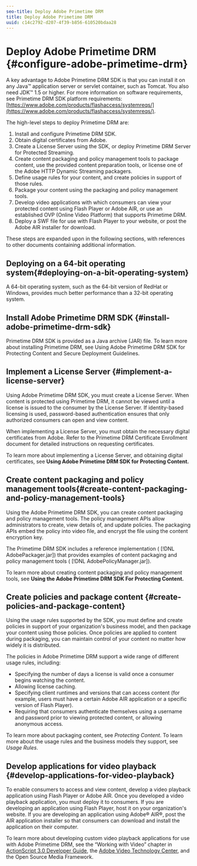 ```yaml
---
seo-title: Deploy Adobe Primetime DRM
title: Deploy Adobe Primetime DRM
uuid: c14c2792-d207-4f39-b856-610520bdaa28
---
```


# Deploy Adobe Primetime DRM {#configure-adobe-primetime-drm}

A key advantage to Adobe Primetime DRM SDK is that you can install it on any Java™ application server or servlet container, such as Tomcat. You also need JDK™ 1.5 or higher. For more information on software requirements, see Primetime DRM SDK platform requirements: [https://www.adobe.com/products/flashaccess/systemreqs/](https://www.adobe.com/products/flashaccess/systemreqs/).

The high-level steps to deploy Primetime DRM are:

1. Install and configure Primetime DRM SDK. 
1. Obtain digital certificates from Adobe. 
1. Create a License Server using the SDK, or deploy Primetime DRM Server for Protected Streaming. 
1. Create content packaging and policy management tools to package content, use the provided content preparation tools, or license one of the Adobe HTTP Dynamic Streaming packagers. 
1. Define usage rules for your content, and create policies in support of those rules. 
1. Package your content using the packaging and policy management tools. 
1. Develop video applications with which consumers can view your protected content using Flash Player or Adobe AIR, or use an established OVP (Online Video Platform) that supports Primetime DRM. 
1. Deploy a SWF file for use with Flash Player to your website, or post the Adobe AIR installer for download.

These steps are expanded upon in the following sections, with references to other documents containing additional information.

## Deploying on a 64-bit operating system{#deploying-on-a-bit-operating-system}

A 64-bit operating system, such as the 64-bit version of RedHat or Windows, provides much better performance than a 32-bit operating system.

## Install Adobe Primetime DRM SDK {#install-adobe-primetime-drm-sdk}

Primetime DRM SDK is provided as a Java archive (JAR) file. To learn more about installing Primetime DRM, see Using Adobe Primetime DRM SDK for Protecting Content and Secure Deployment Guidelines.

## Implement a License Server {#implement-a-license-server}

Using Adobe Primetime DRM SDK, you must create a License Server. When content is protected using Primetime DRM, it cannot be viewed until a license is issued to the consumer by the License Server. If identity-based licensing is used, password-based authentication ensures that only authorized consumers can open and view content.

When implementing a License Server, you must obtain the necessary digital certificates from Adobe. Refer to the Primetime DRM Certificate Enrollment document for detailed instructions on requesting certificates.

To learn more about implementing a License Server, and obtaining digital certificates, see **Using Adobe Primetime DRM SDK for Protecting Content.**

## Create content packaging and policy management tools{#create-content-packaging-and-policy-management-tools}

Using the Adobe Primetime DRM SDK, you can create content packaging and policy management tools. The policy management APIs allow administrators to create, view details of, and update policies. The packaging APIs embed the policy into video file, and encrypt the file using the content encryption key.

The Primetime DRM SDK includes a reference implementation ( [!DNL AdobePackager.jar]) that provides examples of content packaging and policy management tools ( [!DNL AdobePolicyManager.jar]).

To learn more about creating content packaging and policy management tools, see **Using the Adobe Primetime DRM SDK For Protecting Content.**

## Create policies and package content {#create-policies-and-package-content}

Using the usage rules supported by the SDK, you must define and create policies in support of your organization's business model, and then package your content using those policies. Once policies are applied to content during packaging, you can maintain control of your content no matter how widely it is distributed.

The policies in Adobe Primetime DRM support a wide range of different usage rules, including:

* Specifying the number of days a license is valid once a consumer begins watching the content. 
* Allowing license caching. 
* Specifying client runtimes and versions that can access content (for example, users must have a certain Adobe AIR application or a specific version of Flash Player). 
* Requiring that consumers authenticate themselves using a username and password prior to viewing protected content, or allowing anonymous access.

To learn more about packaging content, see *Protecting Content*. To learn more about the usage rules and the business models they support, see *Usage Rules*. 

## Develop applications for video playback {#develop-applications-for-video-playback}

To enable consumers to access and view content, develop a video playback application using Flash Player or Adobe AIR. Once you developed a video playback application, you must deploy it to consumers. If you are developing an application using Flash Player, host it on your organization's website. If you are developing an application using Adobe® AIR®, post the AIR application installer so that consumers can download and install the application on their computer.

To learn more about developing custom video playback applications for use with Adobe Primetime DRM, see the “Working with Video” chapter in [ActionScript 3.0 Developer Guide](https://help.adobe.com/en_US/as3/dev/WS9936fa0d5984e93b3f4f38ec1272a447844-8000.html), the [Adobe Video Technology Center](https://www.adobe.com/devnet/video/), and the Open Source Media Framework.
